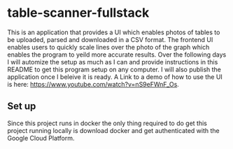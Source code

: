 # table-scanner-fullstack
This is an application that provides a UI which enables photos of tables to be uploaded, parsed and downloaded in a CSV format. The frontend UI enables users to quickly scale lines over the photo of the graph which enables the program to yeild more accurate results.
Over the following days I will automize the setup as much as I can and provide instructions in this README to get this program setup on any computer. I will also publish the application once I beleive it is ready.
A Link to a demo of how to use the UI is here: https://www.youtube.com/watch?v=nS9eFWnF_Os.

## Set up
Since this project runs in docker the only thing required to do get this project running locally is download docker and get authenticated with the Google Cloud Platform. 
